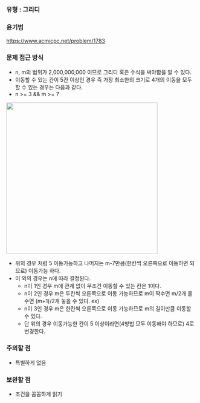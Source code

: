 ### 유형 : 그리디
### 윤기범
https://www.acmicpc.net/problem/1783

### 문제 접근 방식
  - n, m의 범위가 2,000,000,000 이므로 그리디 혹은 수식을 써야함을 알 수 있다.
  - 이동할 수 있는 칸이 5칸 이상인 경우 즉 가장 최소한의 크기로 4개의 이동을 모두할 수 있는 경우는 다음과 같다.
  - n >= 3 && m >= 7
  <img src ="src/table.png" width = 400px >

  - 위의 경우 처럼 5 이동가능하고 나머지는 m-7만큼(한칸씩 오른쪽으로 이동하면 되므로) 이동가능 하다.
  - 이 외의 경우는 n에 따라 결정된다.
    - n이 1인 경우 m에 관계 없이 무조건 이동할 수 있는 칸은 1이다.
    - n이 2인 경우 m은 두칸씩 오른쪽으로 이동 가능하므로 m이 짝수면 m/2개 홀수면 (m+1)/2개 놓을 수 있다. ex)
    - n이 3인 경우 m은 한칸씩 오른쪽으로 이동 가능하므로 m의 길이만큼 이동할 수 있다.
    - 단 위의 경우 이동가능한 칸이 5 이상이라면(4방법 모두 이동해야 하므로) 4로 변경한다.
  
### 주의할 점
  - 특별하게 없음

### 보완할 점
  - 조건을 꼼꼼하게 읽기
